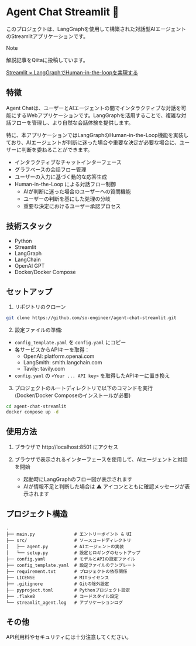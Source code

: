 # Agent Chat Streamlit 🤖

このプロジェクトは、LangGraphを使用して構築された対話型AIエージェントのStreamlitアプリケーションです。

> [!NOTE]
> 解説記事をQiitaに投稿しています。
> 
> [Streamlit × LangGraphでHuman-in-the-loopを実現する](https://qiita.com/so-engineer/items/60c10b44cea3aebae0a1)

## 特徴

Agent Chatは、ユーザーとAIエージェントの間でインタラクティブな対話を可能にするWebアプリケーションです。LangGraphを活用することで、複雑な対話フローを管理し、より自然な会話体験を提供します。

特に、本アプリケーションではLangGraphのHuman-in-the-Loop機能を実装しており、AIエージェントが判断に迷った場合や重要な決定が必要な場合に、ユーザーに判断を委ねることができます。

- インタラクティブなチャットインターフェース
- グラフベースの会話フロー管理
- ユーザーの入力に基づく動的な応答生成
- Human-in-the-Loop による対話フロー制御
  - AIが判断に迷った場合のユーザーへの質問機能
  - ユーザーの判断を基にした処理の分岐
  - 重要な決定におけるユーザー承認プロセス

## 技術スタック

- Python
- Streamlit
- LangGraph
- LangChain
- OpenAI GPT
- Docker/Docker Compose

## セットアップ


1. リポジトリのクローン
```bash
git clone https://github.com/so-engineer/agent-chat-streamlit.git
```

2. 設定ファイルの準備:
- `config_template.yaml` を `config.yaml` にコピー
- 各サービスからAPIキーを取得：
  - OpenAI: platform.openai.com
  - LangSmith: smith.langchain.com
  - Tavily: tavily.com
- `config.yaml` の `<Your ... API key>` を取得したAPIキーに置き換え

3. プロジェクトのルートディレクトリで以下のコマンドを実行(Docker/Docker Composeのインストールが必要)
```bash
cd agent-chat-streamlit
docker compose up -d
```

## 使用方法

1. ブラウザで http://localhost:8501 にアクセス

2. ブラウザで表示されるインターフェースを使用して、AIエージェントと対話を開始
   - 起動時にLangGraphのフロー図が表示されます
   - AIが情報不足と判断した場合は ⚠️ アイコンとともに確認メッセージが表示されます

## プロジェクト構造

```
.
├── main.py               # エントリーポイント & UI
├── src/                  # ソースコードディレクトリ
│   ├── agent.py          # AIエージェントの実装
│   └── setup.py          # 設定とロギングのセットアップ
├── config.yaml           # モデルとAPIの設定ファイル
├── config_template.yaml  # 設定ファイルのテンプレート
├── requirement.txt       # プロジェクトの依存関係
├── LICENSE               # MITライセンス
├── .gitignore            # Gitの除外設定
├── pyproject.toml        # Pythonプロジェクト設定
├── .flake8               # コードスタイル設定
└── streamlit_agent.log   # アプリケーションログ
```

## その他

API利用料やセキュリティには十分注意してください。
